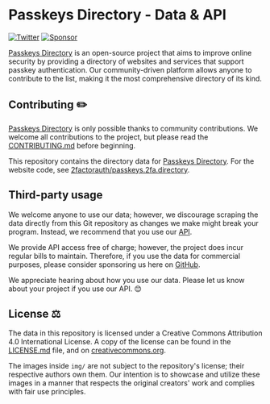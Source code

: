 # Passkeys Directory - Data & API

[![Twitter](https://img.shields.io/badge/Twitter-@2faorg-1DA1F2.svg?style=for-the-badge&logo=Twitter)][twitter]
[![Sponsor](https://img.shields.io/github/sponsors/2factorauth?color=db61a2&logo=GitHub&style=for-the-badge)][sponsor]

[Passkeys Directory][site_url] is an open-source project that aims to improve online security by providing a directory of
websites and services that support passkey authentication. Our community-driven platform allows anyone to
contribute to the list, making it the most comprehensive directory of its kind.

## Contributing :pencil2:

[Passkeys Directory][site_url] is only possible thanks to community contributions.
We welcome all contributions to the project, but please read the [CONTRIBUTING.md][contrib] before beginning.

This repository contains the directory data for [Passkeys Directory][site_url].
For the website code, see [2factorauth/passkeys.2fa.directory][frontend].

## Third-party usage

We welcome anyone to use our data; however, we discourage scraping the data directly from this Git repository as changes
we make might break your program. Instead, we recommend that you use our [API][api].

We provide API access free of charge; however, the project does incur regular bills to maintain. Therefore, if you use
the data for commercial purposes, please consider sponsoring us here on [GitHub][sponsor].

We appreciate hearing about how you use our data. Please let us know about your project if you use our API. 😊

## License :balance_scale:

The data in this repository is licensed under a Creative Commons Attribution 4.0 International License.
A copy of the license can be found in the [LICENSE.md][license] file, and on [creativecommons.org](https://creativecommons.org/licenses/by/4.0/).

The images inside `img/` are not subject to the repository's license; their respective authors own them.
Our intention is to showcase and utilize these images in a manner that respects the original creators' work and complies with fair use principles.

[api]: https://passkeys.2fa.directory/api/
[sponsor]: https://github.com/sponsors/2factorauth/
[license]: /LICENSE
[contrib]: /CONTRIBUTING.md
[site_url]: https://passkeys.2fa.directory/
[frontend]: https://github.com/2factorauth/frontend/
[twitter]: https://twitter.com/2faorg/
